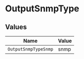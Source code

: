 # OutputSnmpType


## Values

| Name                 | Value                |
| -------------------- | -------------------- |
| `OutputSnmpTypeSnmp` | snmp                 |